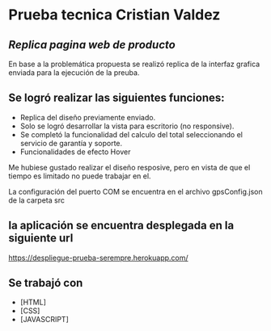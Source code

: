 # Prueba tecnica Cristian Valdez
## _Replica pagina web de producto_

En base a la problemática propuesta se realizó replica de la interfaz grafica enviada para la ejecución de la preuba.

## Se logró realizar las siguientes funciones:

- Replica del diseño previamente enviado.
- Solo se logró desarrollar la vista para escritorio (no responsive).
- Se completó la funcionalidad del calculo del total seleccionando el servicio de garantía y soporte. 
- Funcionalidades de efecto Hover

Me hubiese gustado realizar el diseño resposive, pero en vista de que el tiempo es limitado no puede trabajar en el. 

La configuración del puerto COM se encuentra en el archivo gpsConfig.json de la carpeta src



## la aplicación se encuentra desplegada en la siguiente url
https://despliegue-prueba-serempre.herokuapp.com/

## Se trabajó con

- [HTML] 
- [CSS] 
- [JAVASCRIPT] 

